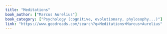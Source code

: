 ```yaml
---
title: "Meditations"
book_author: ["Marcus Aurelius"]
book_category: ["Psychology (cognitive, evolutionary, phylosophy...)"]
link: "https://www.goodreads.com/search?q=Meditations+Marcus+Aurelius"
---
```

